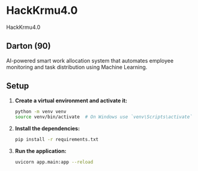 # HackKrmu4.0
HackKrmu4.0

## Darton (90)

AI-powered smart work allocation system that automates employee monitoring and task distribution using Machine Learning.


## Setup



1. **Create a virtual environment and activate it:**
    ```sh
    python -m venv venv
    source venv/bin/activate  # On Windows use `venv\Scripts\activate`
    ```

2. **Install the dependencies:**
    ```sh
    pip install -r requirements.txt
    ```

3. **Run the application:**
    ```sh
    uvicorn app.main:app --reload
    ```
